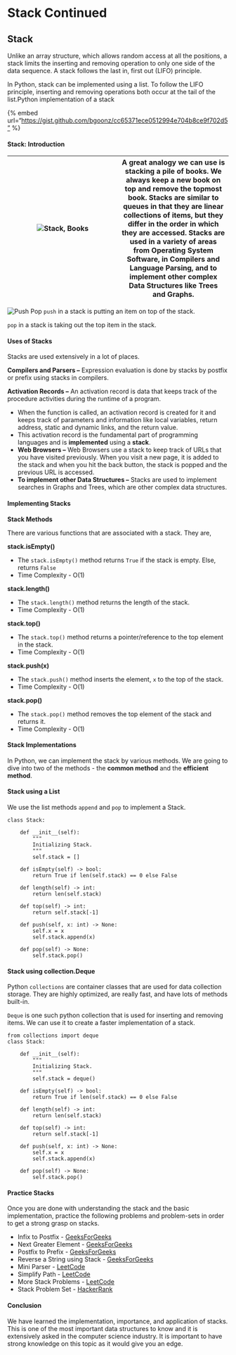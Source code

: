 Stack Continued
===============

Stack <span id="cb03"></span>
-----------------------------

Unlike an array structure, which allows random access at all the positions, a stack limits the inserting and removing operation to only one side of the data sequence. A stack follows the last in, first out (LIFO) principle.

In Python, stack can be implemented using a list. To follow the LIFO principle, inserting and removing operations both occur at the tail of the list.Python implementation of a stack

{% embed url=“https://gist.github.com/bgoonz/cc65371ece0512994e704b8ce9f702d5” %}

#### Stack: Introduction <span id="stack-introduction"></span>

<table><colgroup><col style="width: 50%" /><col style="width: 50%" /></colgroup><thead><tr class="header"><th><img src="https://www.section.io/engineering-education/stack-data-structure-python/stack-books.jpg" alt="Stack, Books" /></th><th>A great analogy we can use is stacking a pile of books. We always keep a new book on top and remove the topmost book. Stacks are similar to queues in that they are linear collections of items, but they differ in the order in which they are accessed. Stacks are used in a variety of areas from Operating System Software, in Compilers and Language Parsing, and to implement other complex Data Structures like Trees and Graphs.</th></tr></thead><tbody></tbody></table>

![Push Pop](https://www.section.io/engineering-education/stack-data-structure-python/pushpop.png) `push` in a stack is putting an item on top of the stack.

`pop` in a stack is taking out the top item in the stack.

#### Uses of Stacks <span id="uses-of-stacks"></span>

Stacks are used extensively in a lot of places.

**Compilers and Parsers –** Expression evaluation is done by stacks by postfix or prefix using stacks in compilers.

**Activation Records –** An activation record is data that keeps track of the procedure activities during the runtime of a program.

-   When the function is called, an activation record is created for it and keeps track of parameters and information like local variables, return address, static and dynamic links, and the return value.
-   This activation record is the fundamental part of programming languages and is **implemented** using a **stack**.
-   **Web Browsers –** Web Browsers use a stack to keep track of URLs that you have visited previously. When you visit a new page, it is added to the stack and when you hit the back button, the stack is popped and the previous URL is accessed.
-   **To implement other Data Structures –** Stacks are used to implement searches in Graphs and Trees, which are other complex data structures.

#### Implementing Stacks <span id="implementing-stacks"></span>

**Stack Methods**

There are various functions that are associated with a stack. They are,

**stack.isEmpty()**

-   The `stack.isEmpty()` method returns `True` if the stack is empty. Else, returns `False`
-   Time Complexity - O(1)

**stack.length()**

-   The `stack.length()` method returns the length of the stack.
-   Time Complexity - O(1)

**stack.top()**

-   The `stack.top()` method returns a pointer/reference to the top element in the stack.
-   Time Complexity - O(1)

**stack.push(x)**

-   The `stack.push()` method inserts the element, `x` to the top of the stack.
-   Time Complexity - O(1)

**stack.pop()**

-   The `stack.pop()` method removes the top element of the stack and returns it.
-   Time Complexity - O(1)

#### Stack Implementations <span id="stack-implementations"></span>

In Python, we can implement the stack by various methods. We are going to dive into two of the methods - the **common method** and the **efficient method**.

#### Stack using a List <span id="stack-using-a-list"></span>

We use the list methods `append` and `pop` to implement a Stack.

    class Stack:

        def __init__(self):
            """
            Initializing Stack.
            """
            self.stack = []

        def isEmpty(self) -> bool:
            return True if len(self.stack) == 0 else False

        def length(self) -> int:
            return len(self.stack)

        def top(self) -> int:
            return self.stack[-1]

        def push(self, x: int) -> None:
            self.x = x
            self.stack.append(x)

        def pop(self) -> None:
            self.stack.pop()

#### Stack using collection.Deque <span id="stack-using-collectiondeque"></span>

Python `collections` are container classes that are used for data collection storage. They are highly optimized, are really fast, and have lots of methods built-in.

`Deque` is one such python collection that is used for inserting and removing items. We can use it to create a faster implementation of a stack.

    from collections import deque
    class Stack:

        def __init__(self):
            """
            Initializing Stack.
            """
            self.stack = deque()

        def isEmpty(self) -> bool:
            return True if len(self.stack) == 0 else False

        def length(self) -> int:
            return len(self.stack)

        def top(self) -> int:
            return self.stack[-1]

        def push(self, x: int) -> None:
            self.x = x
            self.stack.append(x)

        def pop(self) -> None:
            self.stack.pop()

#### Practice Stacks <span id="practice-stacks"></span>

Once you are done with understanding the stack and the basic implementation, practice the following problems and problem-sets in order to get a strong grasp on stacks.

-   Infix to Postfix - [GeeksForGeeks](https://www.geeksforgeeks.org/stack-set-2-infix-to-postfix/)
-   Next Greater Element - [GeeksForGeeks](https://www.geeksforgeeks.org/next-greater-element/)
-   Postfix to Prefix - [GeeksForGeeks](https://www.geeksforgeeks.org/postfix-prefix-conversion/)
-   Reverse a String using Stack - [GeeksForGeeks](https://www.geeksforgeeks.org/stack-set-3-reverse-string-using-stack/)
-   Mini Parser - [LeetCode](https://leetcode.com/problems/mini-parser/)
-   Simplify Path - [LeetCode](https://leetcode.com/problems/simplify-path/)
-   More Stack Problems - [LeetCode](https://leetcode.com/tag/stack/)
-   Stack Problem Set - [HackerRank](https://www.hackerrank.com/domains/data-structures?filters%5Bsubdomains%5D%5B%5D=stacks)

#### Conclusion <span id="conclusion"></span>

We have learned the implementation, importance, and application of stacks. This is one of the most important data structures to know and it is extensively asked in the computer science industry. It is important to have strong knowledge on this topic as it would give you an edge.
